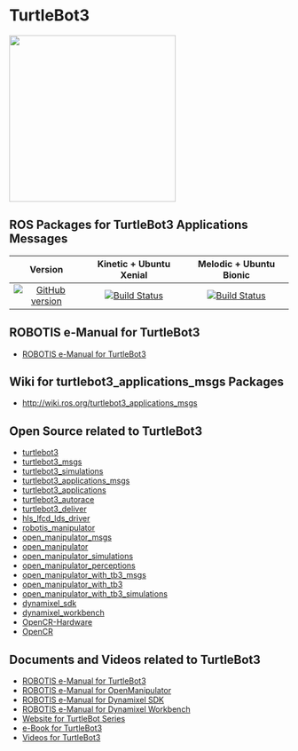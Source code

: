 # TurtleBot3
<img src="https://github.com/ROBOTIS-GIT/emanual/blob/master/assets/images/platform/turtlebot3/logo_turtlebot3.png" width="300">

## ROS Packages for TurtleBot3 Applications Messages
|Version|Kinetic + Ubuntu Xenial|Melodic + Ubuntu Bionic|
|:---:|:---:|:---:|
|[![GitHub version](https://badge.fury.io/gh/ROBOTIS-GIT%2Fturtlebot3_applications_msgs.svg)](https://badge.fury.io/gh/ROBOTIS-GIT%2Fturtlebot3_applications_msgs)|[![Build Status](https://travis-ci.org/ROBOTIS-GIT/turtlebot3_applications_msgs.svg?branch=kinetic-devel)](https://travis-ci.org/ROBOTIS-GIT/turtlebot3_applications_msgs)|[![Build Status](https://travis-ci.org/ROBOTIS-GIT/turtlebot3_applications_msgs.svg?branch=melodic-devel)](https://travis-ci.org/ROBOTIS-GIT/turtlebot3_applications_msgs)|

## ROBOTIS e-Manual for TurtleBot3
- [ROBOTIS e-Manual for TurtleBot3](http://turtlebot3.robotis.com/)

## Wiki for turtlebot3_applications_msgs Packages
- http://wiki.ros.org/turtlebot3_applications_msgs

## Open Source related to TurtleBot3
- [turtlebot3](https://github.com/ROBOTIS-GIT/turtlebot3)
- [turtlebot3_msgs](https://github.com/ROBOTIS-GIT/turtlebot3_msgs)
- [turtlebot3_simulations](https://github.com/ROBOTIS-GIT/turtlebot3_simulations)
- [turtlebot3_applications_msgs](https://github.com/ROBOTIS-GIT/turtlebot3_applications_msgs)
- [turtlebot3_applications](https://github.com/ROBOTIS-GIT/turtlebot3_applications)
- [turtlebot3_autorace](https://github.com/ROBOTIS-GIT/turtlebot3_autorace)
- [turtlebot3_deliver](https://github.com/ROBOTIS-GIT/turtlebot3_deliver)
- [hls_lfcd_lds_driver](https://github.com/ROBOTIS-GIT/hls_lfcd_lds_driver)
- [robotis_manipulator](https://github.com/ROBOTIS-GIT/robotis_manipulator)
- [open_manipulator_msgs](https://github.com/ROBOTIS-GIT/open_manipulator_msgs)
- [open_manipulator](https://github.com/ROBOTIS-GIT/open_manipulator)
- [open_manipulator_simulations](https://github.com/ROBOTIS-GIT/open_manipulator_simulations)
- [open_manipulator_perceptions](https://github.com/ROBOTIS-GIT/open_manipulator_perceptions)
- [open_manipulator_with_tb3_msgs](https://github.com/ROBOTIS-GIT/open_manipulator_with_tb3_msgs)
- [open_manipulator_with_tb3](https://github.com/ROBOTIS-GIT/open_manipulator_with_tb3)
- [open_manipulator_with_tb3_simulations](https://github.com/ROBOTIS-GIT/open_manipulator_with_tb3_simulations)
- [dynamixel_sdk](https://github.com/ROBOTIS-GIT/DynamixelSDK)
- [dynamixel_workbench](https://github.com/ROBOTIS-GIT/dynamixel-workbench)
- [OpenCR-Hardware](https://github.com/ROBOTIS-GIT/OpenCR-Hardware)
- [OpenCR](https://github.com/ROBOTIS-GIT/OpenCR)

## Documents and Videos related to TurtleBot3
- [ROBOTIS e-Manual for TurtleBot3](http://turtlebot3.robotis.com/)
- [ROBOTIS e-Manual for OpenManipulator](http://emanual.robotis.com/docs/en/platform/openmanipulator/)
- [ROBOTIS e-Manual for Dynamixel SDK](http://emanual.robotis.com/docs/en/software/dynamixel/dynamixel_sdk/overview/)
- [ROBOTIS e-Manual for Dynamixel Workbench](http://emanual.robotis.com/docs/en/software/dynamixel/dynamixel_workbench/)
- [Website for TurtleBot Series](http://www.turtlebot.com/)
- [e-Book for TurtleBot3](https://community.robotsource.org/t/download-the-ros-robot-programming-book-for-free/51/)
- [Videos for TurtleBot3 ](https://www.youtube.com/playlist?list=PLRG6WP3c31_XI3wlvHlx2Mp8BYqgqDURU)

